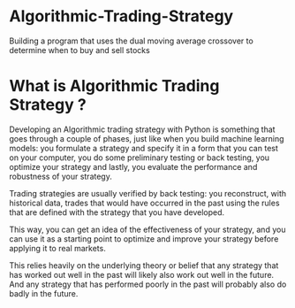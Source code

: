 # Algorithmic-Trading-Strategy

Building a program that uses the dual moving average crossover to determine when to buy and sell stocks

# What is Algorithmic Trading Strategy ?

Developing an Algorithmic trading strategy with Python is something that goes through a couple of phases, just like when you build machine learning models: you formulate a strategy and specify it in a form that you can test on your computer, you do some preliminary testing or back testing, you optimize your strategy and lastly, you evaluate the performance and robustness of your strategy.

Trading strategies are usually verified by back testing: you reconstruct, with historical data, trades that would have occurred in the past using the rules that are defined with the strategy that you have developed.

This way, you can get an idea of the effectiveness of your strategy, and you can use it as a starting point to optimize and improve your strategy before applying it to real markets.
 
This relies heavily on the underlying theory or belief that any strategy that has worked out well in the past will likely also work out well in the future. And any strategy that has performed poorly in the past will probably also do badly in the future.
